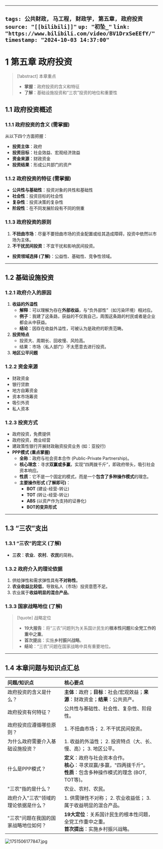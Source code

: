 

---
`tags: 公共财政, 马工程, 财政学, 第五章, 政府投资`
`source: "[[bilibili]]"`
`up: "初坠_"`
`link: "https://www.bilibili.com/video/BV1DrxSeEEfY/"`
`timestamp: "2024-10-03 14:37:00"`
---

# 1 第五章 政府投资

> [!abstract] 本章重点
> - **掌握**：政府投资的含义和特征
> - **了解**：基础设施投资和“三农”投资的地位和重要性

## 1.1 政府投资概述

### 1.1.1 政府投资的含义 (需掌握)
从以下四个方面把握：
- **投资主体**：政府
- **投资目标**：社会效益、宏观经济效益
- **资金来源**：财政资金
- **投资结果**：形成公共部门的资产

### 1.1.2 政府投资的特征 (需掌握)
- **公共性与基础性**：投资对象的共性和基础性
- **社会性**：投资目标的社会性
- **复杂性**：投资决策的复杂性
- **阶段性**：在不同发展阶段有不同的侧重

### 1.1.3 政府投资的原则
1. **不扭曲市场**：尽量不要扭曲市场的资金配置或给其造成障碍，投资中依然以市场为主体。
2. **不干扰民间投资**：不宜干扰和影响民间投资。
- **投资领域选择 (了解)**：公益性、基础性、竞争性领域。

---

## 1.2 基础设施投资

### 1.2.1 政府介入的原因
1. **收益的外溢性**
    - **解释**：可以理解为存在**外部收益**，与“负外部性”（如污染环境）相对应。
    - **例子**：我建了这条路，获益的不仅我自己，周围这条路的村民或者是企业都会从中获益。
    - **结论**：因存在收益外溢性，可被认为是政府的职责范畴。
2. **投资特点**
    - 投资大、周期长、回收慢、风险高。
    - 结果：市场（私人部门）不太愿意去进行投资。
3. **地区公平问题**

### 1.2.2 资金来源
- 财政资金
- 银行贷款
- 地方自筹资金
- 资本市场筹资
- 吸引外资
- 私人资本

### 1.2.3 投资方式
- 政府投资，免费提供
- 政府投资，商业经营
- 建政策性银行开展财政融资投资业务 (如：亚投行)
- **PPP模式 (重点掌握)**
    - **全称**：政府与社会资本合作 (Public-Private Partnership)。
    - **核心理念**：寻求**双赢或多赢**，实现“四两拨千斤”，即政府带头，吸引社会资本响应。
    - **性质**：它不是一个固定的模式，而是一个**包含了多种操作模式**的理念。
    - **主要操作形式 (了解即可)**：
        - **BOT** (建设-经营-转让)
        - **TOT** (转让-经营-转让)
        - **ABS** (以资产作为支持的证券化)
        - **BOT的变异形式**

---

## 1.3 “三农”支出

### 1.3.1 “三农”的定义 (了解)
- **三农**：**农业**、**农村**、**农民**的简称。

### 1.3.2 政府介入的理论依据
1. 供给弹性和需求弹性具有**不对称性**。
2. **农业收益比较低**，导致私人（市场）投资意愿不足。
3. 农业属于**收益明显的混合产品**。

### 1.3.3 国家战略地位 (了解)
> [!quote] 战略定位
> - **$19$大报告**：将“三农”问题列为关系国计民生的**根本性问题**和**全党工作的重中之重**。
> - **首次提出**：实施**乡村振兴战略**。
> - **结论**：“三农”问题在国家战略中具有重要地位。

---

## 1.4 本章问题与知识点汇总

| 问题/知识点              | 核心要点                                                                            |
| :------------------ | :------------------------------------------------------------------------------ |
| 政府投资的含义是什么？         | **主体**：政府；**目标**：社会/宏观效益；**来源**：财政资金；**结果**：公共资产。                               |
| 政府投资有何特征？           | 公共性与基础性、社会性、复杂性、阶段性。                                                            |
| 政府投资应遵循哪些原则？        | 1. 不扭曲市场； 2. 不干扰民间投资。                                                           |
| 为什么政府需要介入基础设施投资？    | 1. 收益的外溢性； 2. 投资特点（大、长、慢、高）； 3. 地区公平。                                           |
| 什么是PPP模式？           | **定义**：政府与社会资本合作。<br>**核心**：寻求双赢/多赢，"四两拨千斤"。<br>**性质**：包含多种操作模式的理念 (BOT, TOT等)。 |
| "三农"指的是什么？          | 农业、农村、农民。                                                                       |
| 政府介入"三农"领域的理论依据是什么？ | 1. 供需弹性不对称； 2. 农业收益低； 3. 属于收益明显的混合产品。                                           |
| "三农"问题在我国的国家战略地位如何？ | **$19$大定位**：关系国计民生的根本性问题，全党工作重中之重。<br>**首次提出**：实施乡村振兴战略。                        |


![1751506177847.jpg](https://raw.githubusercontent.com/SAMLAY-c/obsidian-photos/university/img/20250703092953334.jpg)
